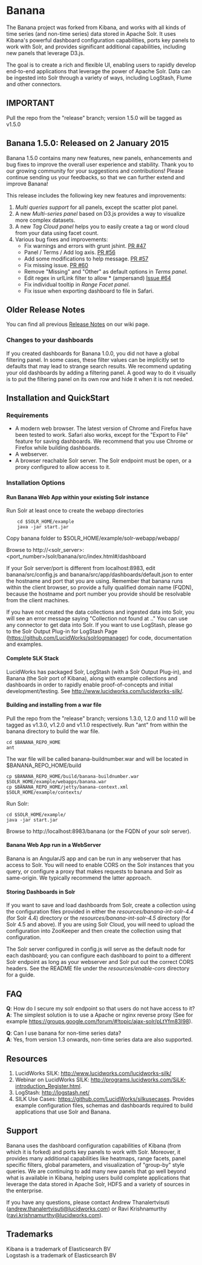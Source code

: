 # Banana

The Banana project was forked from Kibana, and works with all kinds of time series (and non-time series) data stored in Apache Solr. It uses Kibana's powerful dashboard configuration capabilities, ports key panels to work with Solr, and provides significant additional capabilities, including new panels that leverage D3.js. 

The goal is to create a rich and flexible UI, enabling users to rapidly develop end-to-end applications that leverage the power of Apache Solr. Data can be ingested into Solr through a variety of ways, including LogStash, Flume and other connectors.

 
## IMPORTANT

Pull the repo from the "release" branch; version 1.5.0 will be tagged as v1.5.0

## Banana 1.5.0: Released on 2 January 2015

Banana 1.5.0 contains many new features, new panels, enhancements and bug fixes to improve the overall user experience and stability. Thank you to our growing community for your suggestions and contributions! Please continue sending us your feedbacks, so that we can further extend and improve Banana!

This release includes the following key new features and improvements:

1. _Multi queries support_ for all panels, except the scatter plot panel.
2. A new _Multi-series panel_ based on D3.js provides a way to visualize more complex datasets.
3. A new _Tag Cloud panel_ helps you to easily create a tag or word cloud from your data using facet count.
4. Various bug fixes and improvements:
    - Fix warnings and errors with grunt jshint. [PR #47](https://github.com/LucidWorks/banana/pull/47)
    - Panel / Terms / Add log axis. [PR #56](https://github.com/LucidWorks/banana/pull/56)
    - Add some modifications to help message. [PR #57](https://github.com/LucidWorks/banana/pull/57)
    - Fix missing issue. [PR #60](https://github.com/LucidWorks/banana/pull/60)
    - Remove "Missing" and "Other" as default options in _Terms panel_.
    - Edit regex in urlLink filter to allow * (ampersand) [Issue #64](https://github.com/LucidWorks/banana/issues/64)
    - Fix individual tooltip in _Range Facet panel_.
    - Fix issue when exporting dashboard to file in Safari.

## Older Release Notes

You can find all previous [Release Notes](https://github.com/LucidWorks/banana/wiki/Release-Notes) on our wiki page.


### Changes to your dashboards
If you created dashboards for Banana 1.0.0, you did not have a global filtering panel. In some cases, these filter values can be implicitly set to defaults that may lead to strange search results. We recommend updating your old dashboards by adding a filtering panel. A good way to do it visually is to put the filtering panel on its own row and hide it when it is not needed.

## Installation and QuickStart

### Requirements
* A modern web browser. The latest version of Chrome and Firefox have been tested to work. Safari also works, except for the "Export to File" feature for saving dashboards. We recommend that you use Chrome or Firefox while building dashboards.
* A webserver. 
* A browser reachable Solr server. The Solr endpoint must be open, or a proxy configured to allow access to it.

### Installation Options

#### Run Banana Web App within your existing Solr instance
Run Solr at least once to create the webapp directories  

		cd $SOLR_HOME/example  
		java -jar start.jar
		
Copy banana folder to $SOLR_HOME/example/solr-webapp/webapp/
 
Browse to http://\<solr\_server\>:\<port\_number\>/solr/banana/src/index.html#/dashboard

If your Solr server/port is different from localhost:8983, edit banana/src/config.js and banana/src/app/dashboards/default.json to enter the hostname and port that you are using. Remember that banana runs within the client browser, so provide a fully qualified domain name (FQDN), because the hostname and port number you provide should be resolvable from the client machines.

If you have not created the data collections and ingested data into Solr, you will see an error message saying "Collection not found at .." You can use any connector to get data into Solr. If you want to use LogStash, please go to the Solr Output Plug-in for LogStash Page (https://github.com/LucidWorks/solrlogmanager) for code, documentation and examples.


#### Complete SLK Stack

LucidWorks has packaged Solr, LogStash (with a Solr Output Plug-in), and Banana (the Solr port of Kibana), along with example collections and dashboards in order to rapidly enable proof-of-concepts and initial development/testing. See http://www.lucidworks.com/lucidworks-silk/. 


#### Building and installing from a war file
Pull the repo from the "release" branch; versions 1.3.0, 1.2.0 and 1.1.0 will be tagged as v1.3.0, v1.2.0 and v1.1.0 respectively.  Run "ant" from within the banana directory to build the war file.

    cd $BANANA_REPO_HOME  
    ant 
     
The war file will be called banana-buildnumber.war and will be located in $BANANA\_REPO\_HOME/build  

    cp $BANANA_REPO_HOME/build/banana-buildnumber.war $SOLR_HOME/example/webapps/banana.war   
    cp $BANANA_REPO_HOME/jetty/banana-context.xml $SOLR_HOME/example/contexts/      

Run Solr:

    cd $SOLR_HOME/example/
    java -jar start.jar    
    
Browse to http://localhost:8983/banana  (or the FQDN of your solr server).

	
#### Banana Web App run in a WebServer

Banana is an AngularJS app and can be run in any webserver that has access to Solr. You will need to enable CORS on the Solr instances that you query, or configure a proxy that makes requests to banana and Solr as same-origin. We typically recommend the latter approach.


#### Storing Dashboards in Solr

If you want to save and load dashboards from Solr, create a collection using the configuration files provided in either the _resources/banana-int-solr-4.4_ (for Solr 4.4) directory or the _resources/banana-int-solr-4.5_ directory (for Solr 4.5 and above). If you are using Solr Cloud, you will need to upload the configuration into ZooKeeper and then create the collection using that configuration.

The Solr server configured in config.js will serve as the default node for each dashboard; you can configure each dashboard to point to a different Solr endpoint as long as your webserver and Solr put out the correct CORS headers. See the README file under the  _resources/enable-cors_ directory for a guide.

## FAQ

__Q__: How do I secure my solr endpoint so that users do not have access to it?   
__A__: The simplest solution is to use a Apache or nginx reverse proxy (See for example https://groups.google.com/forum/#!topic/ajax-solr/pLtYfm83I98).


__Q__: Can I use banana for non-time series data?  
__A__: Yes, from version 1.3 onwards, non-time series data are also supported.


## Resources


1.	LucidWorks SILK: http://www.lucidworks.com/lucidworks-silk/
2.	Webinar on LucidWorks SILK: http://programs.lucidworks.com/SiLK-introduction_Register.html.
3.	LogStash: http://logstash.net/
4.	SILK Use Cases: https://github.com/LucidWorks/silkusecases. Provides example configuration files, schemas and dashboards required to build applications that use Solr and Banana.



## Support

Banana uses the dashboard configuration capabilities of Kibana (from which it is forked) and ports key panels to work with Solr. Moreover, it provides many additional capabilities like heatmaps, range facets, panel specific filters, global parameters, and visualization of "group-by" style queries. We are continuing to add many new panels that go well beyond what is available in Kibana, helping users build complete applications that leverage the data stored in Apache Solr, HDFS and a variety of sources in the enterprise. 

If you have any questions, please contact Andrew Thanalertvisuti (andrew.thanalertvisuti@lucidworks.com) or Ravi Krishnamurthy (ravi.krishnamurthy@lucidworks.com).


## Trademarks

Kibana is a trademark of Elasticsearch BV  
Logstash is a trademark of Elasticsearch BV